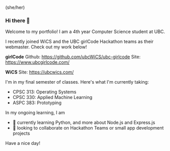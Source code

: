 (she/her)

### Hi there 👋

Welcome to my portfolio! I am a 4th year Computer Science student at UBC. 

I recently joined WiCS and the UBC girlCode Hackathon teams as their webmaster. Check out my work below!

**girlCode**
Github: https://github.com/ubcWiCS/ubc-girlcode
Site: https://www.ubcgirlcode.com/

**WiCS**
Site: https://ubcwics.com/

I'm in my final semester of classes. Here's what I'm currently taking:
- CPSC 313: Operating Systems
- CPSC 330: Applied Machine Learning
- ASPC 383: Prototyping

In my ongoing learning, I am
- 🌱 currently learning Python, and more about Node.js and Express.js
- 👯 looking to collaborate on Hackathon Teams or small app development projects

Have a nice day! 

